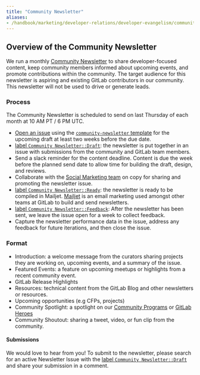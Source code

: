 ```yaml
---
title: "Community Newsletter"
aliases:
- /handbook/marketing/developer-relations/developer-evangelism/community-newsletter/index.html
---
```


## Overview of the Community Newsletter

We run a monthly [Community Newsletter](https://about.gitlab.com/community/newsletter/) to share developer-focused content, keep community members informed about upcoming events, and promote contributions within the community. The target audience for this newsletter is aspiring and existing GitLab contributors in our community. This newsletter will not be used to drive or generate leads.

### Process

The Community Newsletter is scheduled to send on last Thursday of each month at 10 AM PT / 6 PM UTC.

* [Open an issue](https://gitlab.com/gitlab-com/marketing/developer-relations/developer-advocacy/developer-advocacy-meta/-/issues/new?issuable_template=community-newsletter) using the [`community-newsletter` template](https://gitlab.com/gitlab-com/marketing/developer-relations/developer-advocacy/developer-advocacy-meta/-/blob/main/.gitlab/issue_templates/community-newsletter.md) for the upcoming draft at least two weeks before the due date.
* [label `Community Newsletter::Draft`](https://gitlab.com/gitlab-com/marketing/developer-relations/developer-advocacy/developer-advocacy-meta/-/issues/?label_name%5B%5D=Community%20Newsletter::Draft): the newsletter is put together in an issue with submissions from the community and GitLab team members.
* Send a slack reminder for the content deadline. Content is due the week before the planned send date to allow time for building the draft, design, and reviews.
* Collaborate with the [Social Marketing team](/handbook/marketing/integrated-marketing/digital-strategy/social-marketing/) on copy for sharing and promoting the newsletter issue.
* [label `Community Newsletter::Ready`](https://gitlab.com/gitlab-com/marketing/developer-relations/developer-advocacy/developer-advocacy-meta/-/issues/?label_name%5B%5D=Community%20Newsletter::Ready): the newsletter is ready to be compiled in Mailjet. [Mailjet](https://www.mailjet.com/) is an email marketing used amongst other teams at GitLab to build and send newsletters.
* [label `Community Newsletter::Feedback`](https://gitlab.com/gitlab-com/marketing/developer-relations/developer-advocacy/developer-advocacy-meta/-/issues/?label_name%5B%5D=Community%20Newsletter::Feedback): After the newsletter has been sent, we leave the issue open for a week to collect feedback.
* Capture the newsletter performance data in the issue, address any feedback for future iterations, and then close the issue.

### Format

* Introduction: a welcome message from the curators sharing projects they are working on, upcoming events, and a summary of the issue.
* Featured Events: a feature on upcoming meetups or highlights from a recent community event.
* GitLab Release Highlights
* Resources: technical content from the GitLab Blog and other newsletters or resources.
* Upcoming opportunities (e.g CFPs, projects)
* Community Spotlight: a spotlight on our [Community Programs](/handbook/marketing/developer-relations/community-programs/) or [GitLab Heroes](https://about.gitlab.com/community/heroes/)
* Community Shoutout: sharing a tweet, video, or fun clip from the community.

#### Submissions

We would love to hear from you! To submit to the newsletter, please search for an active Newsletter Issue with the [label `Community Newsletter::Draft`](https://gitlab.com/gitlab-com/marketing/developer-relations/developer-advocacy/developer-advocacy-meta/-/issues/?label_name%5B%5D=Community%20Newsletter::Draft) and share your submission in a comment.
